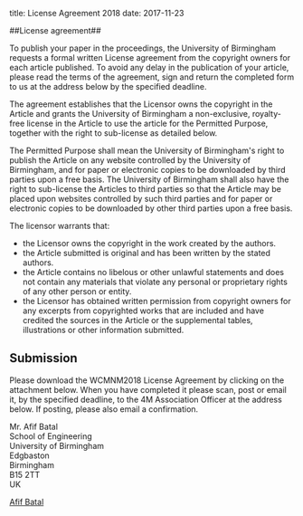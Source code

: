 title: License Agreement 2018
date: 2017-11-23 

<!--break-->##License agreement##

To publish your paper in the proceedings, the University of Birmingham requests a formal written License agreement from the copyright owners for each article published. To avoid any delay in the publication of your article, please read the terms of the agreement, sign and return the completed form to us at the address below by the specified deadline.

The agreement establishes that the Licensor owns the copyright in the Article and grants the University of Birmingham a non-exclusive, royalty-free license in the Article to use the article for the Permitted Purpose, together with the right to sub-license as detailed below. 

The Permitted Purpose shall mean the University of Birmingham's right to publish the Article on any website controlled by the University of Birmingham, and for paper or electronic copies to be downloaded by third parties upon a free basis. The University of Birmingham shall also have the right to sub-license the Articles to third parties so that the Article may be placed upon websites controlled by such third parties and for paper or electronic copies to be downloaded by other third parties upon a free basis.

The licensor warrants that:  

 * the Licensor owns the copyright in the work created by the  authors.  
 * the Article submitted is original and has been written by the stated authors.  
 * the Article contains no libelous or other unlawful statements and does not contain any materials that violate any personal or proprietary rights of any other person or entity. 
 * the Licensor has obtained written permission from copyright owners for any excerpts from copyrighted works that are included and have credited the sources in  the Article or  the supplemental tables, illustrations or other information submitted. 

## Submission


Please download the WCMNM2018 License Agreement by clicking on the attachment below. When you have completed it please scan, post or email it, by the specified deadline, to the 4M Association Officer at the address below. If posting, please also email a confirmation.

Mr. Afif Batal<br /> School of Engineering<br  /> University of Birmingham<br /> Edgbaston<br /> Birmingham<br /> B15 2TT<br /> UK   



<a href=mailto:bxa361@student.bham.ac.uk>Afif Batal</a>